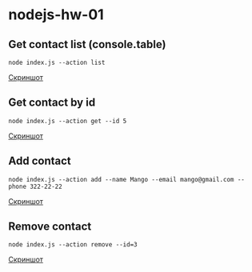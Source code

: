 <h1>nodejs-hw-01</h1>

<h2>Get contact list (console.table)</h2>

```
node index.js --action list
```

[Скриншот](https://monosnap.com/file/8YgJHzRpTYwaJG8gu05E2v5Uf7IKVS)

<h2>Get contact by id</h2>

```
node index.js --action get --id 5
```

[Скриншот](https://monosnap.com/file/QEA77Rvd0RFkPTLwQBPBrtvU9QHiTN)

<h2>Add contact</h2>

```
node index.js --action add --name Mango --email mango@gmail.com --phone 322-22-22
```

[Скриншот](https://monosnap.com/file/HWUylUlyCK1JmwQ4njM8XEZPuTBEdF)

<h2>Remove contact</h2>

```
node index.js --action remove --id=3
```

[Скриншот](https://monosnap.com/file/WWji837JLla8KEPWr87Yhc7FjW7F3b)
